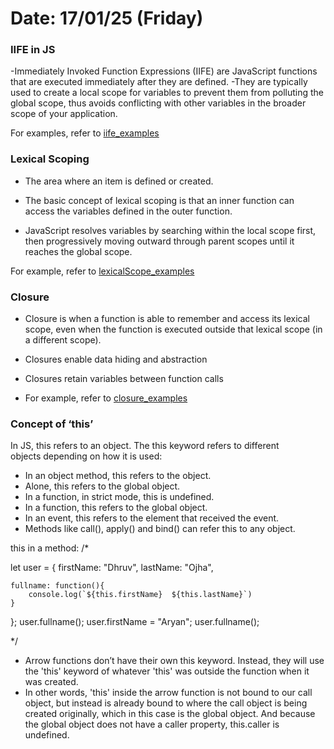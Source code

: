 # Date: 17/01/25 (Friday)

### IIFE in JS

-Immediately Invoked Function Expressions (IIFE) are JavaScript functions that are executed immediately after they are defined. 
-They are typically used to create a local scope for variables to prevent them from polluting the global scope, thus avoids 
conflicting with other variables in the broader scope of your application.

For examples, refer to [iife_examples](./iife.js)

### Lexical Scoping

- The area where an item is defined or created.
- The basic concept of lexical scoping is that an inner function can access the variables defined in the outer function.

- JavaScript resolves variables by searching within the local scope first, 
then progressively moving outward through parent scopes until it reaches the global scope.

For example, refer to [lexicalScope_examples](./lexicalScope.js)

### Closure

- Closure is when a function is able to remember and access its lexical scope, even when the function is executed outside 
that lexical scope (in a different scope).

- Closures enable data hiding and abstraction
- Closures retain variables between function calls

- For example, refer to [closure_examples](./closure.js)

### Concept of ‘this’

In JS, this refers to an object. The this keyword refers to different objects depending on how it is used:
- In an object method, this refers to the object.
- Alone, this refers to the global object.
- In a function, in strict mode, this is undefined.
- In a function, this refers to the global object.
- In an event, this refers to the element that received the event.
- Methods like call(), apply() and bind() can refer this to any object.


this in a method: 
/*

let user = {
    firstName: "Dhruv",
    lastName: "Ojha",
    
    fullname: function(){
        console.log(`${this.firstName}  ${this.lastName}`)
    }
};
user.fullname();
user.firstName = "Aryan";
user.fullname();

*/

- Arrow functions don’t have their own this keyword. Instead, they will use the 'this' keyword of whatever 'this' was outside the 
function when it was created.
- In other words, 'this' inside the arrow function is not bound to our call object, but instead is already bound to where the 
call object is being created originally, which in this case is the global object. And because the global object does not have a caller property, 
this.caller is undefined. 


